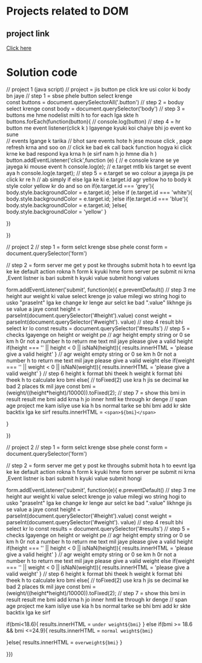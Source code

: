 # Projects related to DOM

## project link
[Click here](https://stackblitz.com/edit/dom-project-chaiaurcode?file=index.html)

# Solution code

// project 1 (java script)
// project = jis button pe click kre usi color ki body bn jaye
// step 1 = sbse phele button select krenge  
 const buttons = document.querySelectorAll('.button')
//  step 2 = boduy select krenge 
 const body = document.querySelector('body')
//  step 3 = buttons me hme nodelist milti h to for each lga skte h
buttons.forEach(function(button){
  // console.log(button)
  // step 4 = hr button me event listener(click k ) lgayenge kyuki koi chaiye bhi jo event ko sune  
  // events lgange k tarika
  // bhot sare events hote h jese mouse click , page refresh krna and soo on
  // click ke bad ek call back function  hogya ki click krne ke       bad  respond kya krna h  (e sirf nam h jo hmne dia h )
  button.addEventListener('click',function (e) {
    // e console krane se ye jayega ki mouse event h 
    console.log(e);
    // e.target mtlb kis target se event aya h 
    console.log(e.target);
    // step 5 = e.target se wo colour a jayega jis pe click kr re h 
    // ab simply if else lga ke ki e.target.id agr yellow ho to body k style color yellow kr do and so on 
    if(e.target.id === 'grey'){
      body.style.backgroundColor = e.target.id;
    }else if (e.target.id === 'white'){
      body.style.backgroundColor = e.target.id;
    }else if(e.target.id === 'blue'){
      body.style.backgroundColor = e.target.id;
    }else{
      body.style.backgroundColor = 'yellow'
    }

  })
  



})





// project 2 
// step 1 = form selct krenge sbse phele 
const form = document.querySelector('form')

// step 2 = form server me get y post ke throughs submit hota h to eevnt lga ke ke default action rokna h form k kyuki hme form server pe submit ni krna ,Event listner is bari submit h kyuki value submit hongi values

form.addEventListener('submit', function(e){
  e.preventDefault()
  // step 3 me height aur weight ki value select krenge jo value milegi wo string hogi to usko "praseInt" lga ke change kr lenge aur selct ke bad ".value" likhnge jis se value a jaye 
const height = parseInt(document.querySelector('#height').value)
const weight = parseInt(document.querySelector('#weight').
value)
// step 4 result bhi select kr lo 
const results = document.querySelector('#results')
//  step 5 = checks lgayenge on height or weight pe 
// agr height empty  string or 0 se km h 0r not a number h to return me text mil jaye please give a valid height 
if(height === '' || height < 0 || isNaN(height)){
  results.innerHTML = 'please give a valid  height'
}
//  agr weight empty string or 0 se km h 0r not a number h to return me text mil jaye please give a valid weight 
else if(weight === '' || weight < 0 || isNaN(weight)){
  results.innerHTML = 'please give a valid  weight'
}
// step 6 height k format bhi theek h weight k format bhi theek h to calculate kro bmi 
else{
  // toFixed(2) use kra h jis se decimal ke bad 2 places tk mil jaye 
  const bmi = (weight/((height*height)/10000)).toFixed(2);
  // step 7 = show this bmi in result result me bmi add krna h jo inner hmtl ke through kr denge
  // span age project me kam isliye use kia h bs normal tarke se bhi bmi add kr skte backtix lga ke sirf 
  results.innerHTML = `<span>${bmi}</span>`

}

})

// project 2
// step 1 = form selct krenge sbse phele 
const form = document.querySelector('form')

// step 2 = form server me get y post ke throughs submit hota h to eevnt lga ke ke default action rokna h form k kyuki hme form server pe submit ni krna ,Event listner is bari submit h kyuki value submit hongi 

form.addEventListener('submit', function(e){
  e.preventDefault()
  // step 3 me height aur weight ki value select krenge jo value milegi wo string hogi to usko "praseInt" lga ke change kr lenge aur selct ke bad ".value" likhnge jis se value a jaye 
const height = parseInt(document.querySelector('#height').value)
const weight = parseInt(document.querySelector('#weight').
value)
// step 4 result bhi select kr lo 
const results = document.querySelector('#results')
//  step 5 = checks lgayenge on height or weight pe 
// agr height empty string or 0 se km h 0r not a number h to return me text mil jaye please give a valid height 
if(height === '' || height < 0 || isNaN(height)){
  results.innerHTML = 'please give a valid  height'
}
//  agr weight empty string or 0 se km h 0r not a number h to return me text mil jaye please give a valid weight 
else if(weight === '' || weight < 0 || isNaN(weight)){
  results.innerHTML = 'please give a valid  weight'
}
// step 6 height k format bhi theek h weight k format bhi theek h to calculate kro bmi 
else{
  // toFixed(2) use kra h jis se decimal ke bad 2 places tk mil jaye 
  const bmi = (weight/((height*height)/10000)).toFixed(2);
  // step 7 = show this bmi in result result me bmi add krna h jo inner hmtl ke through kr denge
  // span age project me kam isliye use kia h bs normal tarke se bhi bmi add kr skte backtix lga ke sirf 
  
  if(bmi<18.6){
    results.innerHTML = `under weight${bmi}` }
  else if(bmi >= 18.6 && bmi <=24.9){
  results.innerHTML = `normal weight${bmi}`


}else{
  results.innerHTML = `overweight${bmi}`
}

}})
